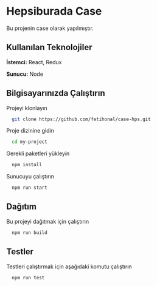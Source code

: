 
# Hepsiburada Case

Bu projenin case olarak yapılmıştır.


## Kullanılan Teknolojiler

**İstemci:** React, Redux

**Sunucu:** Node

  
## Bilgisayarınızda Çalıştırın

Projeyi klonlayın

```bash
  git clone https://github.com/fetihonal/case-hps.git
```

Proje dizinine gidin

```bash
  cd my-project
```

Gerekli paketleri yükleyin

```bash
  npm install
```

Sunucuyu çalıştırın

```bash
  npm run start
```

  
## Dağıtım

Bu projeyi dağıtmak için çalıştırın

```bash
  npm run build
```

  
## Testler

Testleri çalıştırmak için aşağıdaki komutu çalıştırın

```bash
  npm run test
```

  
